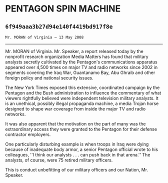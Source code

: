 # PENTAGON SPIN MACHINE
## `6f949aaa3b27d94e140f4419bd917f8e`
`Mr. MORAN of Virginia — 13 May 2008`

---


Mr. MORAN of Virginia. Mr. Speaker, a report released today by the 
nonprofit research organization Media Matters has found that military 
analysts secretly cultivated by the Pentagon's communications apparatus 
appeared over 4,500 times on major TV and radio networks since 2002 in 
segments covering the Iraq War, Guantanamo Bay, Abu Ghraib and other 
foreign policy and national security issues.

The New York Times exposed this extensive, coordinated campaign by 
the Pentagon and the Bush administration to influence the commentary of 
what viewers rightfully believed were independent television military 
analysts. It is an unethical, possibly illegal propaganda machine, a 
media Trojan horse designed to shape war coverage from inside the major 
TV and radio networks.

It was also apparent that the motivation on the part of many was the 
extraordinary access they were granted to the Pentagon for their 
defense contractor employers.

One particularly disturbing example is when troops in Iraq were dying 
because of inadequate body armor, a senior Pentagon official wrote to 
his colleagues, ''I think our analysts . . . can push back in that 
arena.'' The analysts, of course, were 75 retired military officers.

This is conduct unbefitting of our military officers and our Nation, 
Mr. Speaker.
